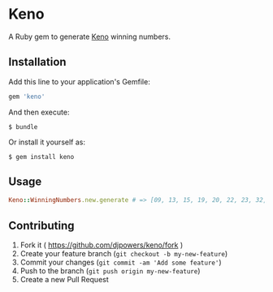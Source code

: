 # Keno

A Ruby gem to generate [Keno](http://en.wikipedia.org/wiki/Keno) winning numbers.

## Installation

Add this line to your application's Gemfile:

```ruby
gem 'keno'
```

And then execute:

    $ bundle

Or install it yourself as:

    $ gem install keno

## Usage

```ruby
Keno::WinningNumbers.new.generate # => [09, 13, 15, 19, 20, 22, 23, 32, 36, 38, 46, 47, 49, 61, 62, 71, 75, 77, 78, 80]
```

## Contributing

1. Fork it ( https://github.com/djpowers/keno/fork )
2. Create your feature branch (`git checkout -b my-new-feature`)
3. Commit your changes (`git commit -am 'Add some feature'`)
4. Push to the branch (`git push origin my-new-feature`)
5. Create a new Pull Request
